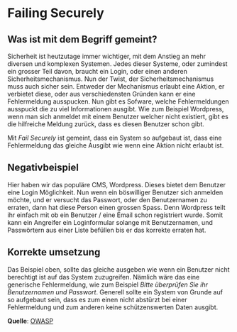 # Failing Securely

## Was ist mit dem Begriff gemeint?

Sicherheit ist heutzutage immer wichtiger, mit dem Anstieg an mehr diversen und komplexen Systemen. Jedes dieser Systeme, oder zumindest ein grosser Teil davon, braucht ein Login, oder einen anderen Sicherheitsmechanismus. Nun der Twist, der Sicherheitsmechanismus muss auch sicher sein. Entweder der Mechanismus erlaubt eine Aktion, er verbietet diese, oder aus verschiedensten Gründen kann er eine Fehlermeldung ausspucken. Nun gibt es Sofware, welche Fehlermeldungen ausspuckt die zu viel Informationen ausgibt. Wie zum Beispiel Wordpress, wenn man sich anmeldet mit einem Benutzer welcher nicht existiert, gibt es die hilfreiche Meldung zurück, dass es diesen Benutzer schon gibt.

Mit _Fail Securely_ ist gemeint, dass ein System so aufgebaut ist, dass eine Fehlermeldung das gleiche Ausgibt wie wenn eine Aktion nicht erlaubt ist.

## Negativbeispiel

Hier haben wir das populäre CMS, Wordpress. Dieses bietet dem Benutzer eine Login Möglichkeit. Nun wenn ein böswilliger Benutzer sich anmelden möchte, und er versucht das Passwort, oder den Benutzernamen zu erraten, dann hat diese Person einen grossen Spass. Denn Wordpress teilt ihr einfach mit ob ein Benutzer / eine Email schon registriert wurde. Somit kann ein Angreifer ein Loginformular solange mit Benutzernamen, und Passwörtern aus einer Liste befüllen bis er das korrekte erraten hat.

## Korrekte umsetzung

Das Beispiel oben, sollte das gleiche ausgeben wie wenn ein Benutzer nicht berechtigt ist auf das System zuzugreifen. Nämlich wäre das eine generische Fehlermeldung, wie zum Beispiel _Bitte überprüfen Sie ihr Benutzernamen und Passwort_. Generell sollte ein System von Grunde auf so aufgebaut sein, dass es zum einen nicht abstürzt bei einer Fehlermeldung und zum anderen keine schützenswerten Daten ausgibt.

**Quelle**: [OWASP](https://owasp.org/www-community/Fail_securely)